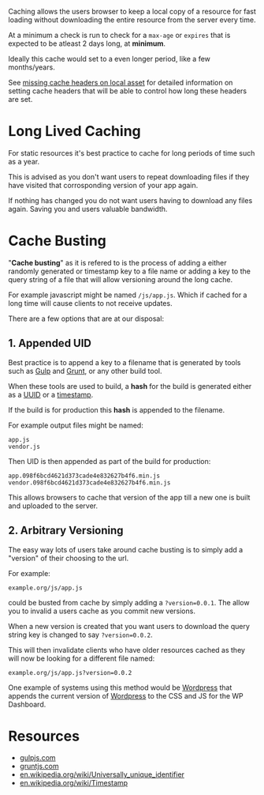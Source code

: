 Caching allows the users browser to keep a local copy of a resource for fast loading without downloading the entire resource from the server every time.

At a minimum a check is run to check for a ``max-age`` or ``expires`` that is expected to be atleast 2 days long, at **minimum**.

Ideally this cache would set to a even longer period, like a few months/years.

See [missing cache headers on local asset](http://passmarked.com/performance/inspect/missing-cache-headers-on-local-asset) for detailed information on setting cache headers that will be able to control how long these headers are set.

# Long Lived Caching

For static resources it's best practice to cache for long periods of time such as a year.

This is advised as you don't want users to repeat downloading files if they have visited that corrosponding version of your app again.

If nothing has changed you do not want users having to download any files again. Saving you and users valuable bandwidth.

# Cache Busting

"**Cache busting**" as it is refered to is the process of adding a either randomly generated or timestamp key to a file name or adding a key to the query string of a file that will allow versioning around the long cache.

For example javascript might be named ``/js/app.js``. Which if cached for a long time will cause clients to not receive updates. 

There are a few options that are at our disposal:

## 1. Appended UID

Best practice is to append a key to a filename that is generated by tools such as [Gulp](http://gulpjs.com/) and [Grunt](http://gruntjs.com/), or any other build tool.

When these tools are used to build, a **hash** for the build is generated either as a [UUID](https://en.wikipedia.org/wiki/Universally_unique_identifier) or a [timestamp](https://en.wikipedia.org/wiki/Timestamp). 

If the build is for production this **hash** is appended to the filename.

For example output files might be named:

```
app.js
vendor.js
```

Then UID is then appended as part of the build for production:

```
app.098f6bcd4621d373cade4e832627b4f6.min.js
vendor.098f6bcd4621d373cade4e832627b4f6.min.js
```

This allows browsers to cache that version of the app till a new one is built and uploaded to the server.

## 2. Arbitrary Versioning

The easy way lots of users take around cache busting is to simply add a "version" of their choosing to the url.

For example:

```
example.org/js/app.js
```

could be busted from cache by simply adding a ``?version=0.0.1``. The allow you to invalid a users cache as you commit new versions.

When a new version is created that you want users to download the query string key is changed to say ``?version=0.0.2``.

This will then invalidate clients who have older resources cached as they will now be looking for a different file named:

```
example.org/js/app.js?version=0.0.2
```

One example of systems using this method would be [Wordpress](https://wordpress.org/) that appends the current version of [Wordpress](https://wordpress.org/) to the CSS and JS for the WP Dashboard. 

# Resources

* [gulpjs.com](http://gulpjs.com/)
* [gruntjs.com](http://gruntjs.com/)
* [en.wikipedia.org/wiki/Universally_unique_identifier](https://en.wikipedia.org/wiki/Universally_unique_identifier)
* [en.wikipedia.org/wiki/Timestamp](https://en.wikipedia.org/wiki/Timestamp)